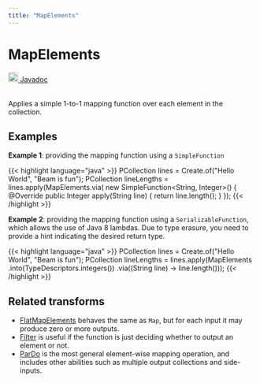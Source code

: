 ```yaml
---
title: "MapElements"
---
```

<!--
Licensed under the Apache License, Version 2.0 (the "License");
you may not use this file except in compliance with the License.
You may obtain a copy of the License at

http://www.apache.org/licenses/LICENSE-2.0

Unless required by applicable law or agreed to in writing, software
distributed under the License is distributed on an "AS IS" BASIS,
WITHOUT WARRANTIES OR CONDITIONS OF ANY KIND, either express or implied.
See the License for the specific language governing permissions and
limitations under the License.
-->
# MapElements
<table align="left">
    <a target="_blank" class="button"
        href="https://beam.apache.org/releases/javadoc/current/index.html?org/apache/beam/sdk/transforms/MapElements.html">
      <img src="https://beam.apache.org/images/logos/sdks/java.png" width="20px" height="20px"
           alt="Javadoc" />
     Javadoc
    </a>
</table>
<br><br>

Applies a simple 1-to-1 mapping function over each element in the collection.

## Examples
**Example 1**: providing the mapping function using a `SimpleFunction`

{{< highlight language="java" >}}
PCollection<String> lines = Create.of("Hello World", "Beam is fun");
PCollection<Integer> lineLengths = lines.apply(MapElements.via(
    new SimpleFunction<String, Integer>() {
      @Override
      public Integer apply(String line) {
        return line.length();
      }
    });
{{< /highlight >}}

**Example 2**: providing the mapping function using a `SerializableFunction`,
which allows the use of Java 8 lambdas. Due to type erasure, you need
to provide a hint indicating the desired return type.

{{< highlight language="java" >}}
PCollection<String> lines = Create.of("Hello World", "Beam is fun");
PCollection<Integer> lineLengths = lines.apply(MapElements
    .into(TypeDescriptors.integers())
    .via((String line) -> line.length()));
{{< /highlight >}}

## Related transforms
* [FlatMapElements](/documentation/transforms/java/elementwise/flatmapelements) behaves the same as `Map`, but for
  each input it may produce zero or more outputs.
* [Filter](/documentation/transforms/java/elementwise/filter) is useful if the function is just
  deciding whether to output an element or not.
* [ParDo](/documentation/transforms/java/elementwise/pardo) is the most general element-wise mapping
  operation, and includes other abilities such as multiple output collections and side-inputs.
